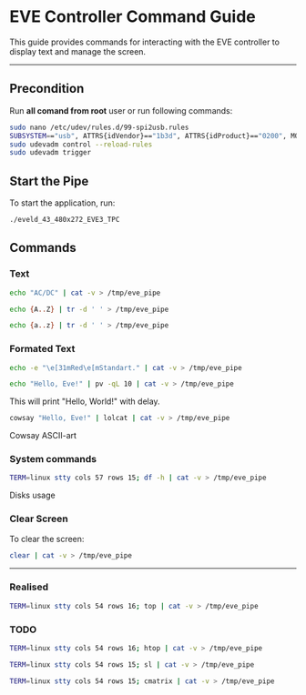# EVE Controller Command Guide

This guide provides commands for interacting with the EVE controller to display text and manage the screen.

---

## Precondition

Run **all comand from root** user or run following commands:

```bash
sudo nano /etc/udev/rules.d/99-spi2usb.rules
SUBSYSTEM=="usb", ATTRS{idVendor}=="1b3d", ATTRS{idProduct}=="0200", MODE="0666"
sudo udevadm control --reload-rules
sudo udevadm trigger
```

## Start the Pipe

To start the application, run:

```bash
./eveld_43_480x272_EVE3_TPC
```

## Commands

### Text

```bash
echo "AC/DC" | cat -v > /tmp/eve_pipe
```

```bash
echo {A..Z} | tr -d ' ' > /tmp/eve_pipe
```

```bash
echo {a..z} | tr -d ' ' > /tmp/eve_pipe
```

### Formated Text

```bash
echo -e "\e[31mRed\e[mStandart." | cat -v > /tmp/eve_pipe
```

```bash
echo "Hello, Eve!" | pv -qL 10 | cat -v > /tmp/eve_pipe
```
This will print "Hello, World!" with delay.

```bash
cowsay "Hello, Eve!" | lolcat | cat -v > /tmp/eve_pipe
```
Cowsay ASCII-art

### System commands 

```bash
TERM=linux stty cols 57 rows 15; df -h | cat -v > /tmp/eve_pipe
```
Disks usage

### Clear Screen 
To clear the screen:
```bash
clear | cat -v > /tmp/eve_pipe
```

---

### Realised 

```bash
TERM=linux stty cols 54 rows 16; top | cat -v > /tmp/eve_pipe
```

### TODO 

```bash
TERM=linux stty cols 54 rows 16; htop | cat -v > /tmp/eve_pipe
```

```bash
TERM=linux stty cols 54 rows 15; sl | cat -v > /tmp/eve_pipe
```

```bash
TERM=linux stty cols 54 rows 15; cmatrix | cat -v > /tmp/eve_pipe
```
